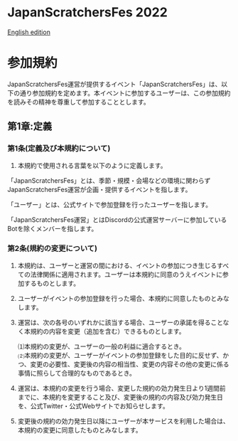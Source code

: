 # JapanScratchersFes 2022
[English edition](Terms.md)

# 参加規約
JapanScratchersFes運営が提供するイベント「JapanScratchersFes」は、以下の通り参加規約を定めます。本イベントに参加するユーザーは、この参加規約を読みその精神を尊重して参加することとします。

## 第1章:定義

### 第1条(定義及び本規約について)

1. 本規約で使用される言葉を以下のように定義します。

「JapanScratchersFes」とは、季節・規模・会場などの環境に関わらずJapanScratchersFes運営が企画・提供するイベントを指します。

「ユーザー」とは、公式サイトで参加登録を行ったユーザーを指します。

「JapanScratchersFes運営」とはDiscordの公式運営サーバーに参加しているBotを除くメンバーを指します。

### 第2条(規約の変更について)

1. 本規約は、ユーザーと運営の間における、イベントの参加につき生じるすべての法律関係に適用されます。ユーザーは本規約に同意のうえイベントに参加するものとします。

2. ユーザーがイベントの参加登録を行った場合、本規約に同意したものとみなします。

3. 運営は、次の各号のいずれかに該当する場合、ユーザーの承諾を得ることなく本規約の内容を変更（追加を含む）できるものとします。

    ⑴本規約の変更が、ユーザーの一般の利益に適合するとき。<br>
    ⑵本規約の変更が、ユーザーがイベントの参加登録をした目的に反せず、かつ、変更の必要性、変更後の内容の相当性、変更の内容その他の変更に係る事情に照らして合理的なものであるとき。

4. 運営は、本規約の変更を行う場合、変更した規約の効力発生日より1週間前までに、本規約を変更すること及び、変更後の規約の内容及び効力発生日を、公式Twitter・公式Webサイトでお知らせします。

5. 変更後の規約の効力発生日以降にユーザーが本サービスを利用した場合は、本規約の変更に同意したものとみなします。
